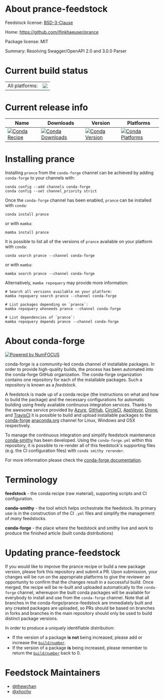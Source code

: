 About prance-feedstock
======================

Feedstock license: [BSD-3-Clause](https://github.com/conda-forge/prance-feedstock/blob/main/LICENSE.txt)

Home: https://github.com/jfinkhaeuser/prance

Package license: MIT

Summary: Resolving Swagger/OpenAPI 2.0 and 3.0.0 Parser

Current build status
====================


<table><tr><td>All platforms:</td>
    <td>
      <a href="https://dev.azure.com/conda-forge/feedstock-builds/_build/latest?definitionId=15206&branchName=main">
        <img src="https://dev.azure.com/conda-forge/feedstock-builds/_apis/build/status/prance-feedstock?branchName=main">
      </a>
    </td>
  </tr>
</table>

Current release info
====================

| Name | Downloads | Version | Platforms |
| --- | --- | --- | --- |
| [![Conda Recipe](https://img.shields.io/badge/recipe-prance-green.svg)](https://anaconda.org/conda-forge/prance) | [![Conda Downloads](https://img.shields.io/conda/dn/conda-forge/prance.svg)](https://anaconda.org/conda-forge/prance) | [![Conda Version](https://img.shields.io/conda/vn/conda-forge/prance.svg)](https://anaconda.org/conda-forge/prance) | [![Conda Platforms](https://img.shields.io/conda/pn/conda-forge/prance.svg)](https://anaconda.org/conda-forge/prance) |

Installing prance
=================

Installing `prance` from the `conda-forge` channel can be achieved by adding `conda-forge` to your channels with:

```
conda config --add channels conda-forge
conda config --set channel_priority strict
```

Once the `conda-forge` channel has been enabled, `prance` can be installed with `conda`:

```
conda install prance
```

or with `mamba`:

```
mamba install prance
```

It is possible to list all of the versions of `prance` available on your platform with `conda`:

```
conda search prance --channel conda-forge
```

or with `mamba`:

```
mamba search prance --channel conda-forge
```

Alternatively, `mamba repoquery` may provide more information:

```
# Search all versions available on your platform:
mamba repoquery search prance --channel conda-forge

# List packages depending on `prance`:
mamba repoquery whoneeds prance --channel conda-forge

# List dependencies of `prance`:
mamba repoquery depends prance --channel conda-forge
```


About conda-forge
=================

[![Powered by
NumFOCUS](https://img.shields.io/badge/powered%20by-NumFOCUS-orange.svg?style=flat&colorA=E1523D&colorB=007D8A)](https://numfocus.org)

conda-forge is a community-led conda channel of installable packages.
In order to provide high-quality builds, the process has been automated into the
conda-forge GitHub organization. The conda-forge organization contains one repository
for each of the installable packages. Such a repository is known as a *feedstock*.

A feedstock is made up of a conda recipe (the instructions on what and how to build
the package) and the necessary configurations for automatic building using freely
available continuous integration services. Thanks to the awesome service provided by
[Azure](https://azure.microsoft.com/en-us/services/devops/), [GitHub](https://github.com/),
[CircleCI](https://circleci.com/), [AppVeyor](https://www.appveyor.com/),
[Drone](https://cloud.drone.io/welcome), and [TravisCI](https://travis-ci.com/)
it is possible to build and upload installable packages to the
[conda-forge](https://anaconda.org/conda-forge) [anaconda.org](https://anaconda.org/)
channel for Linux, Windows and OSX respectively.

To manage the continuous integration and simplify feedstock maintenance
[conda-smithy](https://github.com/conda-forge/conda-smithy) has been developed.
Using the ``conda-forge.yml`` within this repository, it is possible to re-render all of
this feedstock's supporting files (e.g. the CI configuration files) with ``conda smithy rerender``.

For more information please check the [conda-forge documentation](https://conda-forge.org/docs/).

Terminology
===========

**feedstock** - the conda recipe (raw material), supporting scripts and CI configuration.

**conda-smithy** - the tool which helps orchestrate the feedstock.
                   Its primary use is in the construction of the CI ``.yml`` files
                   and simplify the management of *many* feedstocks.

**conda-forge** - the place where the feedstock and smithy live and work to
                  produce the finished article (built conda distributions)


Updating prance-feedstock
=========================

If you would like to improve the prance recipe or build a new
package version, please fork this repository and submit a PR. Upon submission,
your changes will be run on the appropriate platforms to give the reviewer an
opportunity to confirm that the changes result in a successful build. Once
merged, the recipe will be re-built and uploaded automatically to the
`conda-forge` channel, whereupon the built conda packages will be available for
everybody to install and use from the `conda-forge` channel.
Note that all branches in the conda-forge/prance-feedstock are
immediately built and any created packages are uploaded, so PRs should be based
on branches in forks and branches in the main repository should only be used to
build distinct package versions.

In order to produce a uniquely identifiable distribution:
 * If the version of a package **is not** being increased, please add or increase
   the [``build/number``](https://docs.conda.io/projects/conda-build/en/latest/resources/define-metadata.html#build-number-and-string).
 * If the version of a package **is** being increased, please remember to return
   the [``build/number``](https://docs.conda.io/projects/conda-build/en/latest/resources/define-metadata.html#build-number-and-string)
   back to 0.

Feedstock Maintainers
=====================

* [@thewchan](https://github.com/thewchan/)
* [@xhochy](https://github.com/xhochy/)

